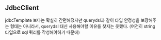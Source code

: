 ## JdbcClient

jdbcTemplate 보다는 확실히 간편해졌지만 querydsl과 같이 타입 안정성을 보장해주는 형태는 아니라서, querydsl 대신 사용해야할 이유를 찾지는 못했다.
(여전히 string 타입으로 sql 쿼리를 작성해야하기 때문에)
